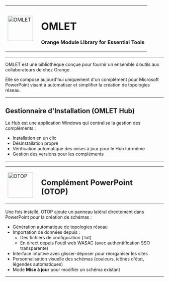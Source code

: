 <table>
  <tr>
    <td width="90" valign="middle">
      <img src="https://github.com/user-attachments/assets/e27693b7-8575-4dcc-8720-8d0f98922954" alt="OMLET" width="80" height="80" />
    </td>
    <td valign="middle">
      <h1>OMLET</h1>
      <p><strong>Orange Module Library for Essential Tools</strong></p>
    </td>
  </tr>
</table>

---

OMLET est une bibliothèque conçue pour fournir un ensemble d’outils aux collaborateurs de chez Orange.

Elle se compose aujourd'hui uniquement d'un complément pour Microsoft PowerPoint visant à automatiser et simplifier la création de topologies réseau.

---

## Gestionnaire d'Installation (OMLET Hub)

Le Hub est une application Windows qui centralise la gestion des compléments :

- Installation en un clic  
- Désinstallation propre  
- Vérification automatique des mises à jour pour le Hub lui-même  
- Gestion des versions pour les compléments  

---

<table>
  <tr>
    <td width="90" valign="middle">
      <img src="https://github.com/user-attachments/assets/605f1bdb-971c-4d95-a4c4-f9144a173ecc" alt="OTOP" width="80" height="80" />
    </td>
    <td valign="middle">
      <h2>Complément PowerPoint (OTOP)</h2>
    </td>
  </tr>
</table>

Une fois installé, OTOP ajoute un panneau latéral directement dans PowerPoint pour la création de schémas :

- Génération automatique de topologies réseau  
- Importation de données depuis :  
  - Des fichiers de configuration (.txt)  
  - En direct depuis l'outil web WASAC (avec authentification SSO transparente)  
- Interface intuitive avec glisser-déposer pour réorganiser les sites  
- Personnalisation visuelle des schémas (couleurs, icônes d'état, légendes automatiques)  
- Mode **Mise à jour** pour modifier un schéma existant  

---
